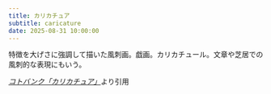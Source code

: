 ```yaml
---
title: カリカチュア
subtitle: caricature
date: 2025-08-31 10:00:00
---
```


特徴を大げさに強調して描いた風刺画。戯画。カリカチュール。文章や芝居での風刺的な表現にもいう。

<cite>[コトバンク「カリカチュア」](https://kotobank.jp/word/%E3%82%AB%E3%83%AA%E3%82%AB%E3%83%81%E3%83%A5%E3%82%A2)</cite>より引用